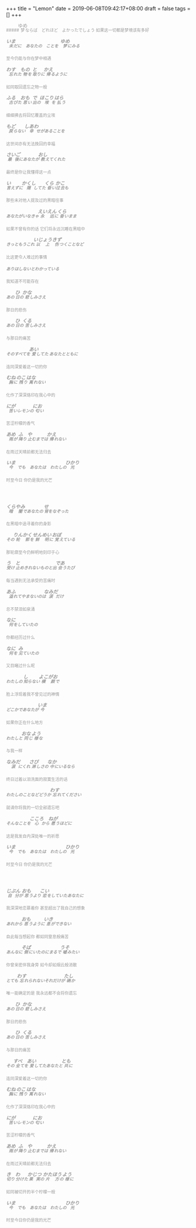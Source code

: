 +++
title = "Lemon"
date = 2019-06-08T09:42:17+08:00
draft = false
tags = []
+++
<div style="font-size:0.7rem;color:#999">
##### <ruby>梦   <rt style="font-size:0.8rem;">ゆめ</rt></ruby>ならば&emsp;どれほど&emsp;よかったでしょう 
如果这一切都是梦境该有多好

##### <ruby>未   <rt style="font-size:0.8rem;">いま</rt></ruby>だに&emsp;あなたの&emsp;ことを&emsp;<ruby>梦  <rt style="font-size:0.8rem;">ゆめ</rt></ruby>にみる
至今仍能与你在梦中相遇
##### <ruby>忘   <rt style="font-size:0.8rem;">わす</rt></ruby>れた <ruby>物   <rt style="font-size:0.8rem;">もの</rt></ruby>を <ruby>取   <rt style="font-size:0.8rem;">と</rt></ruby>りに <ruby>帰   <rt style="font-size:0.8rem;">かえ</rt></ruby>るように
如同取回遗忘之物一般
#####  <ruby>古   <rt style="font-size:0.8rem;">ふる</rt></ruby>びた <ruby>思   <rt style="font-size:0.8rem;">おも</rt></ruby>い <ruby>出   <rt style="font-size:0.8rem;">で</rt></ruby>の <ruby>埃   <rt style="font-size:0.8rem;">ほこり</rt></ruby>を <ruby>払   <rt style="font-size:0.8rem;">はら</rt></ruby>う
细细拂去将回忆覆盖的尘埃
#####  <ruby>戻   <rt style="font-size:0.8rem;">もど</rt></ruby>らない <ruby>幸   <rt style="font-size:0.8rem;">しあわ</rt></ruby>せがあることを
这世间亦有无法挽回的幸福
#####  <ruby>最後   <rt style="font-size:0.8rem;">さいご</rt></ruby>にあなたが <ruby>教   <rt style="font-size:0.8rem;">おし</rt></ruby>えてくれた
最终是你让我懂得这一点
#####  <ruby>言   <rt style="font-size:0.8rem;">い</rt></ruby>えずに <ruby>隠   <rt style="font-size:0.8rem;">かくし</rt></ruby>してた <ruby>昏   <rt style="font-size:0.8rem;">くら</rt></ruby>い<ruby>过去   <rt style="font-size:0.8rem;">かこ</rt></ruby>も
那些未对他人提及过的黑暗往事
##### あなたがいなきゃ <ruby>永远   <rt style="font-size:0.8rem;">えいえん</rt></ruby>に <ruby>昏   <rt style="font-size:0.8rem;">くら</rt></ruby>いまま
如果不曾有你的话 它们将永远沉睡在黑暗中
##### きっともうこれ <ruby>以上  <rt style="font-size:0.8rem;">いじょう</rt></ruby><ruby>伤<rt style="font-size:0.8rem;">きず</rt></ruby>つくことなど
比这更令人难过的事情
##### ありはしないとわかっている
我知道不可能存在
##### あの <ruby>日   <rt style="font-size:0.8rem;">ひ</rt></ruby>の <ruby>悲   <rt style="font-size:0.8rem;">かな</rt></ruby>しみさえ
那日的悲伤
##### あの <ruby>日   <rt style="font-size:0.8rem;">ひ</rt></ruby>の <ruby>苦   <rt style="font-size:0.8rem;">くる</rt></ruby>しみさえ
与那日的痛苦
##### そのすべてを <ruby>爱   <rt style="font-size:0.8rem;">あい</rt></ruby>してた あなたとともに
连同深爱着这一切的你
#####  <ruby>胸   <rt style="font-size:0.8rem;">むね</rt></ruby>に <ruby>残   <rt style="font-size:0.8rem;">のこ</rt></ruby>り <ruby>离   <rt style="font-size:0.8rem;">はな</rt></ruby>れない
化作了深深烙印在我心中的
#####  <ruby>苦   <rt style="font-size:0.8rem;">にが</rt></ruby>いレモンの <ruby>匂   <rt style="font-size:0.8rem;">にお</rt></ruby>い
苦涩柠檬的香气
#####  <ruby>雨   <rt style="font-size:0.8rem;">あめ</rt></ruby>が <ruby>降   <rt style="font-size:0.8rem;">ふ</rt></ruby>り <ruby>止   <rt style="font-size:0.8rem;">や</rt></ruby>むまでは <ruby>帰   <rt style="font-size:0.8rem;">かえ</rt></ruby>れない
在雨过天晴前都无法归去
#####  <ruby>今<rt style="font-size:0.8rem;">いま</rt></ruby>&emsp;でも&emsp;あなたは&emsp;わたしの <ruby>光   <rt style="font-size:0.8rem;">ひかり</rt></ruby>
时至今日 你仍是我的光芒
<br>
<br>
<br>
<br>
#####  <ruby>暗闇   <rt style="font-size:0.8rem;">くらやみ</rt></ruby>であなたの <ruby>背   <rt style="font-size:0.8rem;">せ</rt></ruby>をなぞった
在黑暗中追寻着你的身影
##### その <ruby>轮郭   <rt style="font-size:0.8rem;">りんかく</rt></ruby>を <ruby>鲜明   <rt style="font-size:0.8rem;">せんめい</rt></ruby>に <ruby>覚   <rt style="font-size:0.8rem;">おぼ</rt></ruby>えている
那轮廓至今仍鲜明地刻印于心
#####  <ruby>受   <rt style="font-size:0.8rem;">う</rt></ruby>け <ruby>止   <rt style="font-size:0.8rem;">と</rt></ruby>めきれないものと出 <ruby>会   <rt style="font-size:0.8rem;">であ</rt></ruby>うたび
每当遇到无法承受的苦痛时
#####  <ruby>溢   <rt style="font-size:0.8rem;">あふ</rt></ruby>れてやまないのは<ruby>涙   <rt style="font-size:0.8rem;">なみだ</rt></ruby>だけ
总不禁泪如泉涌
#####  <ruby>何   <rt style="font-size:0.8rem;">なに</rt></ruby>をしていたの
你都经历过什么
#####  <ruby>何   <rt style="font-size:0.8rem;">なに</rt></ruby>を <ruby>见   <rt style="font-size:0.8rem;">み</rt></ruby>ていたの
又目睹过什么呢
##### わたしの <ruby>知   <rt style="font-size:0.8rem;">し</rt></ruby>らない <ruby>横颜   <rt style="font-size:0.8rem;">よこがお</rt></ruby>で
脸上浮现着我不曾见过的神情
##### どこかであなたが <ruby>今   <rt style="font-size:0.8rem;">いま</rt></ruby>
如果你正在什么地方
##### わたしと <ruby>同   <rt style="font-size:0.8rem;">おな</rt></ruby>じ <ruby>様   <rt style="font-size:0.8rem;">よう</rt></ruby>な
与我一样
#####  <ruby>涙   <rt style="font-size:0.8rem;">なみだ</rt></ruby>にくれ  <ruby>淋   <rt style="font-size:0.8rem;">さび</rt></ruby>しさの <ruby>中   <rt style="font-size:0.8rem;">なか</rt></ruby>にいるなら
终日过着以泪洗面的寂寞生活的话
##### わたしのことなどどうか  <ruby>忘   <rt style="font-size:0.8rem;">わす</rt></ruby>れてください
就请你将我的一切全部遗忘吧
##### そんなことを <ruby>心   <rt style="font-size:0.8rem;">こころ</rt></ruby>から <ruby>愿   <rt style="font-size:0.8rem;">ねが</rt></ruby>うほどに
这是我发自内深处唯一的祈愿
#####  <ruby>今   <rt style="font-size:0.8rem;">いま</rt></ruby>&emsp;でも&emsp;あなたは&emsp;わたしの <ruby>光   <rt style="font-size:0.8rem;">ひかり</rt></ruby>
时至今日 你仍是我的光芒
<br>
<br>
<br>
<br>
##### <ruby>自分<rt style="font-size:0.8rem;">じぶん</rt></ruby>が <ruby>思   <rt style="font-size:0.8rem;">おも</rt></ruby>うより  <ruby>恋   <rt style="font-size:0.8rem;">こい</rt></ruby>をしていたあなたに
我深深地恋慕着你 甚至超出了我自己的想象
##### あれから <ruby>思   <rt style="font-size:0.8rem;">おも</rt></ruby>うように  <ruby>息   <rt style="font-size:0.8rem;">いき</rt></ruby>ができない
自此每当想起你 都如同窒息般痛苦
##### あんなに <ruby>侧   <rt style="font-size:0.8rem;">そば</rt></ruby>にいたのにまるで <ruby>嘘   <rt style="font-size:0.8rem;">うそ</rt></ruby>みたい
你曾亲密伴我身旁 如今却如烟云般消散
##### とても <ruby>忘   <rt style="font-size:0.8rem;">わす</rt></ruby>れられないそれだけが <ruby>确   <rt style="font-size:0.8rem;">たし</rt></ruby>か
唯一能确定的是 我永远都不会将你遗忘
##### あの <ruby>日   <rt style="font-size:0.8rem;">ひ</rt></ruby>の <ruby>悲   <rt style="font-size:0.8rem;">かな</rt></ruby>しみさえ
那日的悲伤
##### あの <ruby>日   <rt style="font-size:0.8rem;">ひ</rt></ruby>の <ruby>苦   <rt style="font-size:0.8rem;">くる</rt></ruby>しみさえ
与那日的痛苦
##### その <ruby>全   <rt style="font-size:0.8rem;">すべ</rt></ruby>てを <ruby>爱   <rt style="font-size:0.8rem;">あい</rt></ruby>してたあなたと <ruby>共   <rt style="font-size:0.8rem;">とも</rt></ruby>に
连同深爱着这一切的你
#####  <ruby>胸   <rt style="font-size:0.8rem;">むね</rt></ruby>に <ruby>残   <rt style="font-size:0.8rem;">のこ</rt></ruby>り <ruby>离   <rt style="font-size:0.8rem;">はな</rt></ruby>れない
化作了深深烙印在我心中的
#####  <ruby>苦   <rt style="font-size:0.8rem;">にが</rt></ruby>いレモンの <ruby>匂   <rt style="font-size:0.8rem;">にお</rt></ruby>い
苦涩柠檬的香气
#####  <ruby>雨   <rt style="font-size:0.8rem;">あめ</rt></ruby>が <ruby>降   <rt style="font-size:0.8rem;">ふ</rt></ruby>り <ruby>止   <rt style="font-size:0.8rem;">や</rt></ruby>むまでは <ruby>帰   <rt style="font-size:0.8rem;">かえ</rt></ruby>れない
在雨过天晴前都无法归去
#####  <ruby>切   <rt style="font-size:0.8rem;">き</rt></ruby>り <ruby>分   <rt style="font-size:0.8rem;">わ</rt></ruby>けた <ruby>果実   <rt style="font-size:0.8rem;">かじつ</rt></ruby>の <ruby>片方   <rt style="font-size:0.8rem;">かたほう</rt></ruby>の <ruby>様   <rt style="font-size:0.8rem;">よう</rt></ruby>に
如同被切开的半个柠檬一般
#####  <ruby>今<rt style="font-size:0.8rem;">いま</rt></ruby>&emsp;でも&emsp;あなたは&emsp;わたしの <ruby>光   <rt style="font-size:0.8rem;">ひかり</rt></ruby>
时至今日你仍是我的光芒
